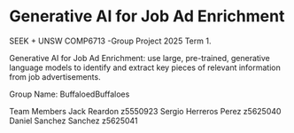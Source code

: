 # Generative AI for Job Ad Enrichment

SEEK + UNSW COMP6713 -Group Project 2025 Term 1.

Generative AI for Job Ad Enrichment:  use large, pre-trained, generative language models to identify and extract key pieces of relevant information from job advertisements.

Group Name: BuffaloedBuffaloes

Team Members
Jack Reardon	z5550923
Sergio Herreros Perez	z5625040
Daniel Sanchez Sanchez z5625041


